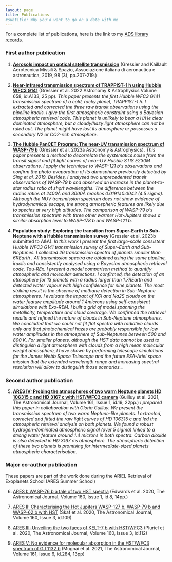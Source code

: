 ```yaml
---
layout: page
title: Publications
#subtitle: Why you'd want to go on a date with me
---
```




For a complete list of publications, here is the link to my [ADS library records](https://ui.adsabs.harvard.edu/search/p_=0&q=author%3A%22Gressier%2C%20A.%22&sort=date%20desc%2C%20bibcode%20desc).


### First author publication
1.	[**Aerosols impact on optical satellite transmission**](https://link.springer.com/article/10.1007/s42496-019-00018-1) (Gressier and Kaillault Aerotecnica Missili & Spazio, Associazione italiana di aeronautica e astronautica, 2019, 98 (3), pp.207-219.)

2.	[**Near-Infrared transmission spectrum of TRAPPIST-1 h using Hubble WFC3 G141**](https://www.aanda.org/articles/aa/full_html/2022/02/aa42140-21/aa42140-21.html) (Gressier et al. 2022 Astronomy & Astrophysics Volume 658, id.A133, 25 pp). 
_This paper presents the first Hubble WFC3 G141 transmission spectrum of a cold, rocky planet, TRAPPIST-1 h. I extracted and corrected the three raw transit observations using the pipeline iraclis. I give the first atmospheric constraint using a Bayesian atmospheric retrieval code. This planet is unlikely to bear a H/He clear dominated atmosphere, but a cloudy/hazy light atmosphere can not be ruled out. The planet might have lost its atmosphere or possesses a secondary N2 or CO2-rich atmosphere_.

3.  [**The Hubble PanCET Program: The near-UV transmission spectrum of WASP-79 b**](https://arxiv.org/abs/2302.08962) (Gressier et al. 2023a Astronomy & Astrophysics). 
_This paper presents a method to decorrelate the systematics noise from the transit signal and fit light curves of near-UV Hubble STIS E230M observations. I apply the technique to WASP-121 b's observations and confirm the photo-evaporation of its atmosphere previously detected by Sing et al. 2019. Besides, I analysed two unprecedented transit observations of WASP-79 b and observed an increase in the planet-to-star radius ratio at short wavelengths. The difference between the radius ratios at 2400Å and 3000Å reaches 0.0191±0.0042 (4.5 sigma). Although the NUV transmission spectrum does not show evidence of hydrodynamical escape, the strong atmospheric features are likely due to species at very high altitudes. The comparison of WASP-79 b's transmission spectrum with three other warmer Hot-Jupiters shows a similar absorption level to WASP-178 b and WASP-121 b._

4. **Population study: Exploring the transition from Super-Earth to Sub-Neptune with a Hubble transmission survey** (Gressier et al. 2023b submitted to A&A). 
_In this work I present the first large-scale consistent Hubble WFC3 G141 transmission survey of Super-Earth and Sub-Neptunes. I collected 26 transmission spectra of planets smaller than 6REarth . All transmission spectra are obtained using the same pipeline, iraclis and consistently analysed using a Bayesian atmospheric retrieval code, Tau-REx. I present a model comparison method to quantify atmospheric and molecular detections. I confirmed, the detection of an atmosphere for 13 planets with a radius larger than 1.7REarth and detected water vapour with high confidence for nine planets. The most striking result is the absence of methane detection in Sub-Neptune atmospheres. I evaluate the impact of KCl and Na2S clouds on the water feature amplitude around 1.4microns using self-consistent simulations with Exo-REM. I built a grid of model spanning the metallicity, temperature and cloud coverage. We confirmed the retrieval results and refined the nature of clouds in Sub-Neptune atmospheres. We concluded that we could not fit flat spectra with radiative clouds only and that photochemical hazes are probably responsible for low water amplitudes in the atmosphere of Sub-Neptunes between 500 and 800 K. For smaller planets, although the HST data cannot be used to distinguish a light atmosphere with clouds from a high mean molecular weight atmosphere, I have shown by performing telescope simulations for the James Webb Space Telescope and the future ESA-Ariel space mission that the extended wavelength range and increasing spectral resolution will allow to distinguish those scenarios.__


### Second author publication
5.	[**ARES IV: Probing the atmospheres of two warm Neptune planets HD 106315 c and HD 3167 c with HST/WFC3 camera**](https://iopscience.iop.org/article/10.3847/1538-3881/abc3c8) (Guilluy et al. 2021, The Astronomical Journal, Volume 161, Issue 1, id.19, 22pp.) 
_I prepared this paper in collaboration with Gloria Guilluy. We present the transmission spectrum of two warm Neptune-like planets. I extracted, corrected and fitted the raw light curves of HD 106315 c and led the atmospheric retrieval analysis on both planets. We found a robust hydrogen-dominated atmospheric signal (over 5 sigma) linked to a strong water feature around 1.4 microns in both spectra. Carbon dioxide is also detected in HD 3167 c’s atmosphere. The atmospheric detection of these two planets is promising for intermediate-sized planets atmospheric characterisation._




### Major co-author publication
These papers are part of the work done during the ARIEL Retrieval of Exoplanets School (ARES Summer School) 

6.	[ARES I: WASP-76 b a tale of two HST spectra](https://iopscience.iop.org/article/10.3847/1538-3881/ab9225) (Edwards et al. 2020, The Astronomical Journal, Volume 160, Issue 1, id.8, 14pp.)
	
7.	[ARES II: Characterising the Hot Jupiters WASP-127 b, WASP-79 b and WASP-62 b with HST](https://iopscience.iop.org/article/10.3847/1538-3881/ab94a3) (Skaf et al. 2020, The Astronomical Journal, Volume 160, Issue 3, id.109)

8.	[ARES III: Unveiling the two faces of KELT-7 b with HST/WFC3](https://iopscience.iop.org/article/10.3847/1538-3881/aba000) (Pluriel et al. 2020, The Astronomical Journal, Volume 160, Issue 3, id.112)

9.	[ARES V: No evidence for molecular absorption in the HST/WFC3 spectrum of GJ 1132 b](https://iopscience.iop.org/article/10.3847/1538-3881/abc3c8) (Mugnai et al. 2021, The Astronomical Journal, Volume 161, Issue 6, id.284, 13pp)



